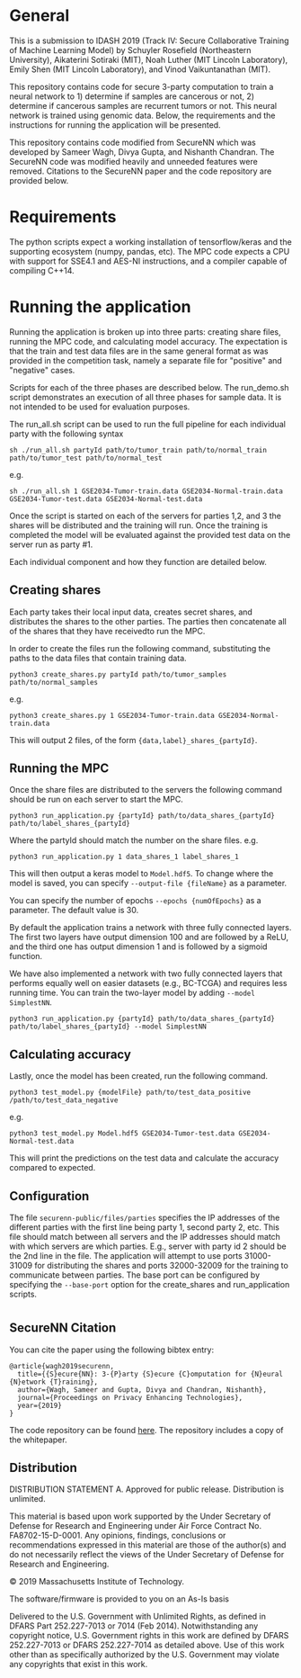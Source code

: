 # General
This is a submission to IDASH 2019 (Track IV: Secure Collaborative Training of Machine Learning Model) by Schuyler Rosefield (Northeastern University), Aikaterini Sotiraki (MIT), Noah Luther (MIT Lincoln Laboratory), Emily Shen (MIT Lincoln Laboratory), and Vinod Vaikuntanathan (MIT). 

This repository contains code for secure 3-party computation to train a neural network to 1) determine if samples are cancerous or not, 2) determine if cancerous samples are recurrent tumors or not. This neural network is trained using genomic data. Below, the requirements and the instructions for running the application will be presented.

This repository contains code modified from SecureNN which was developed by Sameer Wagh, Divya Gupta, and Nishanth Chandran. The SecureNN code was modified heavily and unneeded features were removed. Citations to the SecureNN paper and the code repository are provided below.

# Requirements
The python scripts expect a working installation of tensorflow/keras and the supporting ecosystem (numpy, pandas, etc).
The MPC code expects a CPU with support for SSE4.1 and AES-NI instructions, and a compiler capable of compiling C++14.

# Running the application

Running the application is broken up into three parts: creating share files, running the MPC code, and calculating model accuracy. 
The expectation is that the train and test data files are in the same general format as was provided in the competition task, namely a separate file for "positive" and "negative" cases.

Scripts for each of the three phases are described below. The run_demo.sh script demonstrates an execution of all three phases
for sample data. It is not intended to be used for evaluation purposes.

The run_all.sh script can be used to run the full pipeline for each individual party with the following syntax

```
sh ./run_all.sh partyId path/to/tumor_train path/to/normal_train path/to/tumor_test path/to/normal_test
```

e.g.
```
sh ./run_all.sh 1 GSE2034-Tumor-train.data GSE2034-Normal-train.data GSE2034-Tumor-test.data GSE2034-Normal-test.data
```
Once the script is started on each of the servers for parties 1,2, and 3 the shares will be distributed and the training will run. Once the training is completed the model will be evaluated against the provided test data on the server run as party #1.

Each individual component and how they function are detailed below.

## Creating shares

Each party takes their local input data, creates secret shares, and distributes the shares to the other parties. The parties then concatenate all of the shares that they have receivedto run the MPC.

In order to create the files run the following command, substituting the paths to the data files that contain training data.

```
python3 create_shares.py partyId path/to/tumor_samples path/to/normal_samples
```
e.g.
```
python3 create_shares.py 1 GSE2034-Tumor-train.data GSE2034-Normal-train.data
```

This will output 2 files, of the form `{data,label}_shares_{partyId}`.


## Running the MPC

Once the share files are distributed to the servers the following command should be run on each server to start the MPC.

```
python3 run_application.py {partyId} path/to/data_shares_{partyId} path/to/label_shares_{partyId}
```
Where the partyId should match the number on the share files.
e.g.
```
python3 run_application.py 1 data_shares_1 label_shares_1
```

This will then output a keras model to `Model.hdf5`. To change where the model is saved, you can specify `--output-file {fileName}` as a parameter.

You can specify the number of epochs `--epochs {numOfEpochs}` as a parameter. The default value is 30.

By default the application trains a network with three fully connected layers. The first two layers have output dimension 100 and are followed by a ReLU, and the third one has output dimension 1 and is followed by a sigmoid function. 

We have also implemented a network with two fully connected layers that performs equally well on easier datasets (e.g., BC-TCGA) and requires less running time. You can train the two-layer model by adding `--model SimplestNN`.

```
python3 run_application.py {partyId} path/to/data_shares_{partyId} path/to/label_shares_{partyId} --model SimplestNN
```


## Calculating accuracy

Lastly, once the model has been created, run the following command.

```
python3 test_model.py {modelFile} path/to/test_data_positive /path/to/test_data_negative
```
e.g.

```
python3 test_model.py Model.hdf5 GSE2034-Tumor-test.data GSE2034-Normal-test.data
```

This will print the predictions on the test data and calculate the accuracy compared to expected.


## Configuration

The file `securenn-public/files/parties` specifies the IP addresses of the different parties with the first line being party 1, second party 2, etc. 
This file should match between all servers and the IP addresses should match with which servers are which parties. 
E.g., server with party id 2 should be the 2nd line in the file.
The application will attempt to use ports 31000-31009 for distributing the shares and ports 32000-32009 for the training to communicate between parties. The base port can be configured by specifying the `--base-port` option for the create_shares and run_application scripts.
 
#

## SecureNN Citation
You can cite the paper using the following bibtex entry:
```
@article{wagh2019securenn,
  title={{S}ecure{NN}: 3-{P}arty {S}ecure {C}omputation for {N}eural {N}etwork {T}raining},
  author={Wagh, Sameer and Gupta, Divya and Chandran, Nishanth},
  journal={Proceedings on Privacy Enhancing Technologies},
  year={2019}
}
```
The code repository can be found [here](https://github.com/snwagh/securenn-public). The repository includes a copy of the whitepaper.

## Distribution
DISTRIBUTION STATEMENT A. Approved for public release. Distribution is unlimited.
 
This material is based upon work supported by the Under Secretary of Defense for Research and Engineering under Air Force Contract No. FA8702-15-D-0001. Any opinions, findings, conclusions or recommendations expressed in this material are those of the author(s) and do not necessarily reflect the views of the Under Secretary of Defense for Research and Engineering.

© 2019 Massachusetts Institute of Technology.

The software/firmware is provided to you on an As-Is basis

Delivered to the U.S. Government with Unlimited Rights, as defined in DFARS Part 252.227-7013 or 7014 (Feb 2014). Notwithstanding any copyright notice, U.S. Government rights in this work are defined by DFARS 252.227-7013 or DFARS 252.227-7014 as detailed above. Use of this work other than as specifically authorized by the U.S. Government may violate any copyrights that exist in this work.
